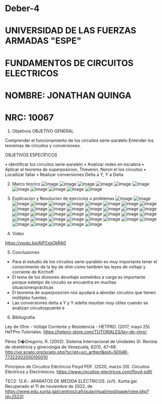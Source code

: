 # Deber-4

# UNIVERSIDAD DE LAS FUERZAS ARMADAS "ESPE"
# FUNDAMENTOS DE CIRCUITOS ELECTRICOS
# NOMBRE: JONATHAN QUINGA
# NRC: 10067

1. Objetivos
OBJETIVO GENERAL

Comprender el funcionamiento de los circuitos serie-paralelo 
Entender los teoremas de circuitos y conversiones.

OBJETIVOS ESPECÍFICOS

•	identificar los circuitos serie-paralelo
•	Analizar redes en escalera
•	Aplicar el teorema de superposicion, Thevenin, Noron el los circuitos 
•	Locailizar fallar
•	Realizar conversiones Delta a Y, Y a Delta

2. Marco teorico
![image](https://user-images.githubusercontent.com/117744175/208307370-217e9668-dbcc-49ea-a93d-3c0931dae521.png)
![image](https://user-images.githubusercontent.com/117744175/208307382-cc8f0d43-7d68-43b3-8ee1-c3d13e52eede.png)
![image](https://user-images.githubusercontent.com/117744175/208307390-6ad95b94-9f6e-4189-839a-b48f0560486e.png)
![image](https://user-images.githubusercontent.com/117744175/208307393-22abcfec-bb7e-4481-a937-a525b11cb588.png)
![image](https://user-images.githubusercontent.com/117744175/208307396-2f58d9ae-d208-4172-ab7b-2dc02ff1fa3c.png)
![image](https://user-images.githubusercontent.com/117744175/208307399-9d83b666-f989-48b8-9512-853b98533689.png)
![image](https://user-images.githubusercontent.com/117744175/208307405-c0b3aff0-ef06-4b01-9342-abfc26132e9f.png)
![image](https://user-images.githubusercontent.com/117744175/208307411-7c7eb490-692a-4967-ab6d-9e60aee8f6a9.png)
![image](https://user-images.githubusercontent.com/117744175/208307418-b220e971-3515-4dfc-9e50-6d834a456747.png)
![image](https://user-images.githubusercontent.com/117744175/208307422-834dd5db-608d-4077-8372-28c9da01bf52.png)
![image](https://user-images.githubusercontent.com/117744175/208307428-7dd574e9-b2ff-45e5-92a1-3aa15528477b.png)

3. Explicacion y Resolucion de ejercicios o problemas
![image](https://user-images.githubusercontent.com/117744175/208307584-50c68079-f207-44e2-a4c3-a287aef4ad1b.png)
![image](https://user-images.githubusercontent.com/117744175/208307591-c607d837-aab8-4467-a54c-74d6533778ec.png)
![image](https://user-images.githubusercontent.com/117744175/208307598-96b7db86-af51-4c33-922f-58bb1ae2567b.png)
![image](https://user-images.githubusercontent.com/117744175/208307613-edc8676c-41b3-4c98-a99d-8b4c99ff1ff6.png)
![image](https://user-images.githubusercontent.com/117744175/208307631-5cc98e9a-c2ad-4308-9d65-c59e4f1cca36.png)
![image](https://user-images.githubusercontent.com/117744175/208307634-123b7758-547a-4436-a4d8-1605e74aade4.png)
![image](https://user-images.githubusercontent.com/117744175/208307642-3c23be47-f36f-4ae8-8d92-12bf4e77f639.png)
![image](https://user-images.githubusercontent.com/117744175/208307682-ea1628e2-9ec2-4967-88f8-ebbc192a4404.png)
![image](https://user-images.githubusercontent.com/117744175/208307701-dcc5fc50-382f-492f-853f-a89fa133f2a3.png)
![image](https://user-images.githubusercontent.com/117744175/208307717-c90a38c3-e36e-45ea-96b5-8e3222ed4924.png)
![image](https://user-images.githubusercontent.com/117744175/208307727-66008354-2457-4825-8a49-ad99e7f8143e.png)
![image](https://user-images.githubusercontent.com/117744175/208307738-b56e554f-adea-4397-99e7-625de43bce45.png)
![image](https://user-images.githubusercontent.com/117744175/208307744-d5083d4d-7fda-4295-8924-ddca512f280d.png)
![image](https://user-images.githubusercontent.com/117744175/208307752-afd3582c-13a3-41d9-ac7b-e94997984bd8.png)
![image](https://user-images.githubusercontent.com/117744175/208307759-07c5f534-a820-4cc6-9dbc-b3725c453779.png)
![image](https://user-images.githubusercontent.com/117744175/208307915-411c58e7-3cbf-405f-8308-f60f0c9c625e.png)
![image](https://user-images.githubusercontent.com/117744175/208307921-284ec67d-1ce6-4d03-86b3-8ad834de9faa.png)
![image](https://user-images.githubusercontent.com/117744175/208307931-21b4376e-0878-4151-baa4-f52fabf07299.png)
![image](https://user-images.githubusercontent.com/117744175/208307937-52490764-569f-46e0-b528-13c05f64ece2.png)
![image](https://user-images.githubusercontent.com/117744175/208307940-9b09c24e-de8e-4885-91ea-07a82336095e.png)
![image](https://user-images.githubusercontent.com/117744175/208307947-cfc4ceca-53e3-416a-be7a-15ddf4b23b34.png)
![image](https://user-images.githubusercontent.com/117744175/208307958-26966c48-78e2-4cad-94d5-67b4ba521df2.png)
![image](https://user-images.githubusercontent.com/117744175/208307970-e900d6e8-3148-4389-a61a-535927b52e09.png)
![image](https://user-images.githubusercontent.com/117744175/208307975-7ad6a826-7ac3-4691-ba23-6a6765396c6d.png)
![image](https://user-images.githubusercontent.com/117744175/208307982-1efd7c36-779c-4a50-a416-b1911cd7fd52.png)
![image](https://user-images.githubusercontent.com/117744175/208307993-f03e2ca0-9208-4ac9-b75d-5980c802ef1f.png)
![image](https://user-images.githubusercontent.com/117744175/208308017-a6de9f9e-428b-43d6-9574-c2e871d8e906.png)
![image](https://user-images.githubusercontent.com/117744175/208308027-c18abdd4-aacb-46f0-88a6-a611e79885e9.png)
![image](https://user-images.githubusercontent.com/117744175/208308032-5c7576fb-709e-4d0f-8965-b6f5397eafa6.png)
![image](https://user-images.githubusercontent.com/117744175/208308040-04733668-96a5-4381-9632-62ced4030c16.png)
![image](https://user-images.githubusercontent.com/117744175/208308060-5f92e836-7aff-4c60-9105-ba5938808255.png)
![image](https://user-images.githubusercontent.com/117744175/208308074-026ba529-c31c-48ce-ba50-872a9a7a0030.png)
![image](https://user-images.githubusercontent.com/117744175/208308082-0adfd299-6582-47cd-bc1e-4427c083c5fb.png)
![image](https://user-images.githubusercontent.com/117744175/208308094-34a5c426-05ed-4c3b-83c9-38e7bf12abbf.png)
![image](https://user-images.githubusercontent.com/117744175/208308107-d6d835ff-4d5e-4a0f-bea1-b8adf76cb93d.png)
![image](https://user-images.githubusercontent.com/117744175/208308115-584a3ea2-ae28-454d-8ec7-8cc12a26906f.png)
![image](https://user-images.githubusercontent.com/117744175/208308128-a5816225-0968-4234-8204-6b9701702a6b.png)
![image](https://user-images.githubusercontent.com/117744175/208308134-26cb7675-2a67-4aea-a3c7-dc797a5c0afe.png)
![image](https://user-images.githubusercontent.com/117744175/208308153-be52522c-6f8f-4beb-840a-a460d4692c16.png)

4. Video

https://youtu.be/AlP2xsOkRA0

5. Conclusiones
-  Para el estudio de los circuitos serie-paralelo es muy importante tener el conocimiento de la ley de ohm como tambien las leyes de voltaje y corriente de Kirchoff
-  El tema de los divisores devoltaje sometidos a carga es importante porque estetipo de circuito se encuentra en muchas situacionesprácticas
-  El teorema de superposición nos ayudará a abordar circuitos que tienen múltiples fuentes. 
-  Las conversiones delta a Y y Y adelta resultan muy útiles cuando se analizan circuitospuente e

6. Bibliografia 

Ley de Ohm - Voltaje Corriente y Resistencia - HETPRO. (2017, mayo 25). HeTPro-Tutoriales. https://hetpro-store.com/TUTORIALES/ley-de-ohm/

Pérez D�Gregorio, R. (2002). Sistema Internacional de Unidades SI. Revista de obstetricia y ginecologia de Venezuela, 62(1), 47–68. http://ve.scielo.org/scielo.php?script=sci_arttext&pid=S0048-77322002000100010

Principios de Circuitos Eléctricos Floyd PDF. (2020, marzo 20). Circuitos Eléctricos y Electrónicos. https://www.circuitos-electricos.com/floyd-pdf/

TEC2: 12.8.- APARATOS DE MEDIDA ELÉCTRICOS. (s/f). Xunta.gal. Recuperado el 11 de noviembre de 2022, de https://www.edu.xunta.gal/centros/cafi/aulavirtual/mod/page/view.php?id=25231


